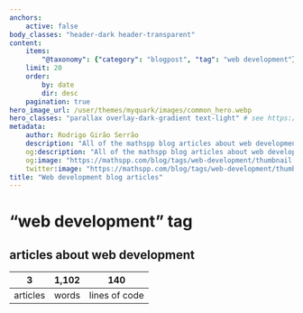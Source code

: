 ```yaml
---
anchors:
    active: false
body_classes: "header-dark header-transparent"
content:
    items:
        "@taxonomy": {"category": "blogpost", "tag": "web development"}
    limit: 20
    order:
        by: date
        dir: desc
    pagination: true
hero_image_url: /user/themes/myquark/images/common_hero.webp
hero_classes: "parallax overlay-dark-gradient text-light" # see https://demo.getgrav.org/blog-skeleton/blog/hero-classes
metadata:
    author: Rodrigo Girão Serrão
    description: "All of the mathspp blog articles about web development."
    og:description: "All of the mathspp blog articles about web development."
    og:image: "https://mathspp.com/blog/tags/web-development/thumbnail.webp"
    twitter:image: "https://mathspp.com/blog/tags/web-development/thumbnail.webp"
title: "Web development blog articles"
---
```


# “web development” tag


## articles about web development



<table class="stats-table">
    <thead>
        <tr>
            <th style="text-align: center;">3</th>
            <th style="text-align: center;">1,102</th>
            <th style="text-align: center;">140</th>
        </tr>
    </thead>
    <tbody>
        <tr>
            <td style="text-align: center;">articles</td>
            <td style="text-align: center;">words</td>
            <td style="text-align: center;">lines of code</td>
        </tr>
    </tbody>
</table>